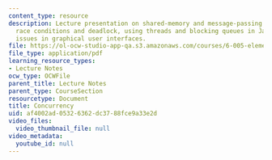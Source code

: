 ```yaml
---
content_type: resource
description: Lecture presentation on shared-memory and message-passing paradigms,
  race conditions and deadlock, using threads and blocking queues in Java, and concurrency
  issues in graphical user interfaces.
file: https://ol-ocw-studio-app-qa.s3.amazonaws.com/courses/6-005-elements-of-software-construction-fall-2008/af4002ad05326362dc3788fce9a33e2d_MIT6_005f08_lec20.pdf
file_type: application/pdf
learning_resource_types:
- Lecture Notes
ocw_type: OCWFile
parent_title: Lecture Notes
parent_type: CourseSection
resourcetype: Document
title: Concurrency
uid: af4002ad-0532-6362-dc37-88fce9a33e2d
video_files:
  video_thumbnail_file: null
video_metadata:
  youtube_id: null
---
```

